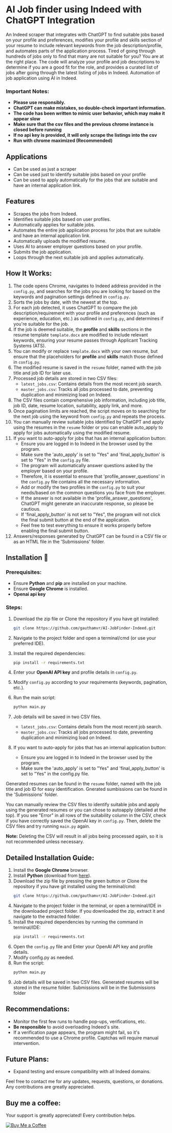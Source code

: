 # AI Job finder using Indeed with ChatGPT Integration

An Indeed scraper that integrates with ChatGPT to find suitable jobs based on your profile and preferences, modifies your profile and skills section of your resume to include relevant keywords from the job description/profile, and automates parts of the application process. 
Tired of going through hundreds of jobs only to find that many are not suitable for you? You are at the right place. The code will analyze your profile and job descriptions to determine if you are a good fit for the role, and provides a curated list of jobs after going through the latest listing of jobs in Indeed. Automation of job application using AI in Indeed.

### Important Notes:
- **Please use responsibly.**
- **ChatGPT can make mistakes, so double-check important information.**
- **The code has been written to mimic user behavior, which may make it appear slow**
- **Make sure that the csv files and the previous chrome instance is closed before running**
- **If no api key is provided, it will only scrape the listings into the csv**
- **Run with chrome maximized (Recommended)**

## Applications

- Can be used as just a scraper
- Can be used just to identify suitable jobs based on your profile
- Can be used to apply automatically for the jobs that are suitable and have an internal application link.

## Features

- Scrapes the jobs from Indeed.
- Identifies suitable jobs based on user profiles.
- Automatically applies for suitable jobs.
- Automates the entire job application process for jobs that are suitable and have an internal application link.
- Automatically uploads the modified resume.
- Uses AI to answer employer questions based on your profile.
- Submits the job application.
- Loops through the next suitable job and applies automatically.


## How It Works:

1. The code opens Chrome, navigates to Indeed address provided in the `config.py`, and searches for the jobs you are looking for based on the keywords and pagination settings defined in `config.py`.
2. Sorts the jobs by date, with the newest at the top.
3. For each job detected, it uses ChatGPT to compare the job description/requirement with your profile and preferences (such as experience, education, etc.) as outlined in `config.py`, and determines if you're suitable for the job.
4. If the job is deemed suitable, the **profile** and **skills** sections in the resume template `template.docx` are modified to include relevant keywords, ensuring your resume passes through Applicant Tracking Systems (ATS).
5. You can modify or replace `template.docx` with your own resume, but ensure that the placeholders for **profile** and **skills** match those defined in `config.py`.
6. The modified resume is saved in the `resume` folder, named with the job title and job ID for later use.
7. Processed job details are stored in two CSV files:
   - `latest_jobs.csv`: Contains details from the most recent job search.
   - `master_jobs.csv`: Tracks all jobs processed to date, preventing duplication and minimizing load on Indeed.
8. The CSV files contain comprehensive job information, including job title, job ID, date, resume location, suitability, apply link, and more.
9. Once pagination limits are reached, the script moves on to searching for the next job using the keyword from `config.py` and repeats the process.
10. You can manually review suitable jobs identified by ChatGPT and apply using the resumes in the `resume` folder  or you can enable auto_apply to apply for jobs automatically using the modified resume.
11. If you want to auto-apply for jobs that has an internal application button:
       - Ensure you are logged in to Indeed in the browser used by the program.
       - Make sure the 'auto_apply' is set to "Yes" and 'final_apply_button' is set to "Yes" in the `config.py` file.
       - The program will automatically answer questions asked by the employer based on your profile.
       - Therefore, it is essential to ensure that 'profile_answer_questions' in the `config.py` file contains all the necessary information.
       - Add or modify the two profiles in the `config.py` to suit your needs/based on the common questions you face from the employer.
       - If the answer is not available in the 'profile_answer_questions', ChatGPT might generate an inaccurate response, so please be cautious.
       - If 'final_apply_button' is not set to "Yes", the program will not click the final submit button at the end of the application.
       - Feel free to test everything to ensure it works properly before enabling the final submit button.
12. Answers/responses generated by ChatGPT can be found in a CSV file or as an HTML file in the 'Submissions' folder.

## Installation 🔌

### Prerequisites:
- Ensure **Python** and **pip** are installed on your machine.
- Ensure **Google Chrome** is installed.
- **Openai api key**

### Steps:
1. Download the zip file or
   Clone the repository if you have git installed:
   ```bash
   git clone https://github.com/gauthamvr/AI-JobFinder-Indeed.git


3. Navigate to the project folder and open a terminal/cmd (or use your preferred IDE).

4. Install the required dependencies:
   ```bash
   pip install -r requirements.txt
5. Enter your **OpenAI API key** and profile details in `config.py`.

6. Modify `config.py` according to your requirements (keywords, pagination, etc.).

7. Run the main script:
   ```bash
   python main.py

8. Job details will be saved in two CSV files.
  
   - `latest_jobs.csv`: Contains details from the most recent job search.
   - `master_jobs.csv`: Tracks all jobs processed to date, preventing duplication and minimizing load on Indeed.

9. If you want to auto-apply for jobs that has an internal application button:
    - Ensure you are logged in to Indeed in the browser used by the program.
    - Make sure the 'auto_apply' is set to "Yes" and 'final_apply_button' is set to "Yes" in the config.py file.

Generated resumes can be found in the `resume` folder, named with the job title and job ID for easy identification. Gnerated sumbissions can be found in the 'Submissions' folder.

You can manually review the CSV files to identify suitable jobs and apply using the generated resumes or you can chose to autoapply (detailed at the top).
If you see "Error" in all rows of the suitability column in the CSV, check if you have correctly saved the OpenAI key in `config.py`. Then, delete the CSV files and try running `main.py` again.

**Note:** Deleting the CSV will result in all jobs being processed again, so it is not recommended unless necessary.








## Detailed Installation Guide:

1. Install the **Google Chrome** browser.
2. Install **Python** (download from [here](https://www.python.org/downloads/)).
3. Download the zip file by pressing the green button or
   Clone the repository if you have git installed using the terminal/cmd:
   ```bash
   git clone https://github.com/gauthamvr/AI-JobFinder-Indeed.git


5. Navigate to the project folder in the terminal, or open a terminal/IDE in the downloaded project folder. If you downloaded the zip, extract it and navigate to the extracted folder.
6. Install the required dependencies by running the command in terminal/IDE:
   ```bash
   pip install -r requirements.txt

7. Open the `config.py` file and Enter your OpenAI API key and profile details.
8. Modify config.py as needed.
9. Run the script:
   ```bash
   python main.py

10. Job details will be saved in two CSV files. Generated resumes will be stored in the resume folder. Submissions will be in the Submissions folder



## Recommendations:

- Monitor the first few runs to handle pop-ups, verifications, etc.
- **Be responsible** to avoid overloading Indeed's site.
- If a verification page appears, the program might fail, so it's recommended to use a Chrome profile. Captchas will require manual intervention.



## Future Plans:

- Expand testing and ensure compatibility with all Indeed domains.


Feel free to contact me for any updates, requests, questions, or donations. Any contributions are greatly appreciated.


## Buy me a coffee:
Your support is greatly appreciated! Every contribution helps.

[![Buy Me a Coffee](https://img.shields.io/badge/Buy%20Me%20a%20Coffee-donate-yellow)](https://buymeacoffee.com/gauthamvr)



    

